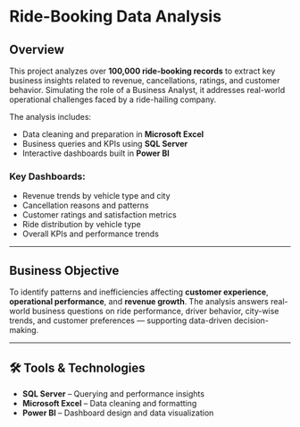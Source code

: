 # Ride-Booking Data Analysis 

## Overview  
This project analyzes over **100,000 ride-booking records** to extract key business insights related to revenue, cancellations, ratings, and customer behavior. Simulating the role of a Business Analyst, it addresses real-world operational challenges faced by a ride-hailing company.

The analysis includes:
- Data cleaning and preparation in **Microsoft Excel**
- Business queries and KPIs using **SQL Server**
- Interactive dashboards built in **Power BI**

### Key Dashboards:
- Revenue trends by vehicle type and city  
- Cancellation reasons and patterns  
- Customer ratings and satisfaction metrics  
- Ride distribution by vehicle type  
- Overall KPIs and performance trends

---

## Business Objective  
To identify patterns and inefficiencies affecting **customer experience**, **operational performance**, and **revenue growth**. The analysis answers real-world business questions on ride performance, driver behavior, city-wise trends, and customer preferences — supporting data-driven decision-making.

---

## 🛠 Tools & Technologies  
- **SQL Server** – Querying and performance insights  
- **Microsoft Excel** – Data cleaning and formatting  
- **Power BI** – Dashboard design and data visualization


